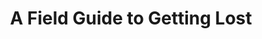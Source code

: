 ---
title: "A Field Guide to Getting Lost"
slug: "a-field-guide-to-getting-lost"
subtitle: ""
publisher: "Viking"
published: "2005"
asin: "0143037242"
authors: 
  - rebecca-solnit
started: "2017-02-08"
start_year: "2017"
finished: ""
---